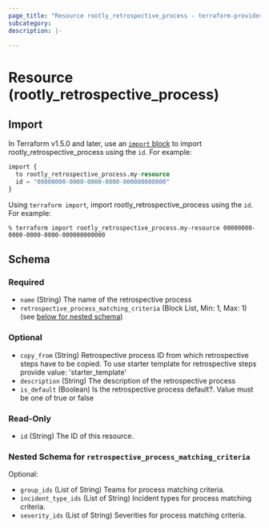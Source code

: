 ```yaml
---
page_title: "Resource rootly_retrospective_process - terraform-provider-rootly"
subcategory:
description: |-
    
---
```


# Resource (rootly_retrospective_process)





## Import

In Terraform v1.5.0 and later, use an [`import` block](https://developer.hashicorp.com/terraform/language/import) to import rootly_retrospective_process using the `id`. For example:

```terraform
import {
  to rootly_retrospective_process.my-resource
  id = "00000000-0000-0000-0000-000000000000"
}
```

Using `terraform import`, import rootly_retrospective_process using the `id`. For example:

```console
% terraform import rootly_retrospective_process.my-resource 00000000-0000-0000-0000-000000000000
```

<!-- schema generated by tfplugindocs -->
## Schema

### Required

- `name` (String) The name of the retrospective process
- `retrospective_process_matching_criteria` (Block List, Min: 1, Max: 1) (see [below for nested schema](#nestedblock--retrospective_process_matching_criteria))

### Optional

- `copy_from` (String) Retrospective process ID from which retrospective steps have to be copied. To use starter template for retrospective steps provide value: 'starter_template'
- `description` (String) The description of the retrospective process
- `is_default` (Boolean) Is the retrospective process default?. Value must be one of true or false

### Read-Only

- `id` (String) The ID of this resource.

<a id="nestedblock--retrospective_process_matching_criteria"></a>
### Nested Schema for `retrospective_process_matching_criteria`

Optional:

- `group_ids` (List of String) Teams for process matching criteria.
- `incident_type_ids` (List of String) Incident types for process matching criteria.
- `severity_ids` (List of String) Severities for process matching criteria.
